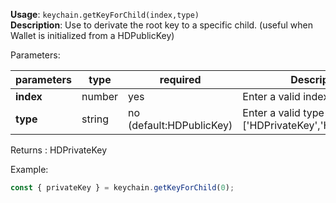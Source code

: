 **Usage**: `keychain.getKeyForChild(index,type)`  
**Description**: Use to derivate the root key to a specific child. (useful when Wallet is initialized from a HDPublicKey)

Parameters:

| parameters | type   | required                 | Description                                                 |
| ---------- | ------ | ------------------------ | ----------------------------------------------------------- |
| **index**  | number | yes                      | Enter a valid index                                         |
| **type**   | string | no (default:HDPublicKey) | Enter a valid type (one of: ['HDPrivateKey','HDPublicKey']) |

Returns : HDPrivateKey

Example:

```js
const { privateKey } = keychain.getKeyForChild(0);
```
